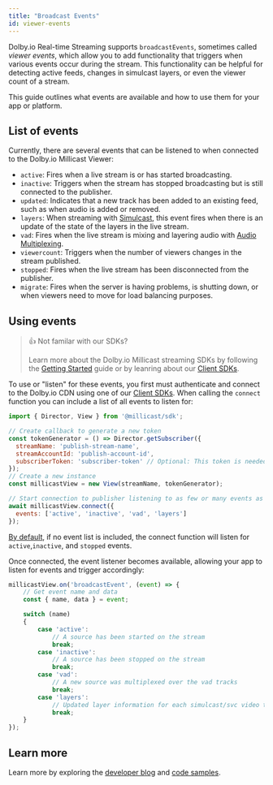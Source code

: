 ```yaml
---
title: "Broadcast Events"
id: viewer-events
---
```

Dolby.io Real-time Streaming supports `broadcastEvents`, sometimes called _viewer events_, which allow you to add functionality that triggers when various events occur during the stream. This functionality can be helpful for detecting active feeds, changes in simulcast layers, or even the viewer count of a stream.

This guide outlines what events are available and how to use them for your app or platform.

## List of events

Currently, there are several events that can be listened to when connected to the Dolby.io Millicast Viewer:

- `active`: Fires when a live stream is or has started broadcasting.
- `inactive`: Triggers when the stream has stopped broadcasting but is still connected to the publisher.
- `updated`: Indicates that a new track has been added to an existing feed, such as when audio is added or removed.
- `layers`: When streaming with [Simulcast](/millicast/using-webrtc-simulcast.md), this event fires when there is an update of the state of the layers in the live stream.
- `vad`: Fires when the live stream is mixing and layering audio with [Audio Multiplexing](/millicast/audio-multiplexing.md).
- `viewercount`: Triggers when the number of viewers changes in the stream published.
- `stopped`: Fires when the live stream has been disconnected from the publisher.
- `migrate`: Fires when the server is having problems, is shutting down, or when viewers need to move for load balancing purposes.

## Using events

> 👍 Not familar with our SDKs?
> 
> Learn more about the Dolby.io Millicast streaming SDKs by following the [Getting Started](/millicast/getting-started-creating-real-time-streaming-web-app.md) guide or by leanring about our [Client SDKs](/millicast/client-sdks.md).

To use or "listen" for these events, you first must authenticate and connect to the Dolby.io CDN using one of our [Client SDKs](/millicast/client-sdks.md). When calling the `connect` function you can include a list of all events to listen for:

```javascript
import { Director, View } from '@millicast/sdk';

// Create callback to generate a new token
const tokenGenerator = () => Director.getSubscriber({
  streamName: 'publish-stream-name',
  streamAccountId: 'publish-account-id',
  subscriberToken: 'subscriber-token' // Optional: This token is needed if you're subscribing to a secure stream.
});
// Create a new instance
const millicastView = new View(streamName, tokenGenerator);

// Start connection to publisher listening to as few or many events as you need
await millicastView.connect({
  events: ['active', 'inactive', 'vad', 'layers']
});
```

[By default](https://millicast.github.io/millicast-sdk/Signaling.html#event:broadcastEvent), if no event list is included, the connect function will listen for `active`,`inactive`, and `stopped` events.

Once connected, the event listener becomes available, allowing your app to listen for events and trigger accordingly:

```javascript
millicastView.on('broadcastEvent', (event) => {
	// Get event name and data
	const { name, data } = event;

	switch (name)
	{
		case 'active':
			// A source has been started on the stream
			break;
		case 'inactive':
			// A source has been stopped on the stream
			break;
		case 'vad':
			// A new source was multiplexed over the vad tracks
			break;
		case 'layers':
			// Updated layer information for each simulcast/svc video track
			break;
	}
});
```

## Learn more

Learn more by exploring the [developer blog](https://dolby.io/blog/tag/broadcast/) and [code samples](https://github.com/orgs/dolbyio-samples/repositories?q=broadcast).




